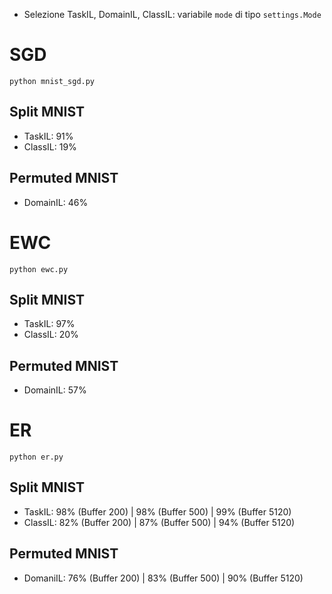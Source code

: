 - Selezione TaskIL, DomainIL, ClassIL: variabile `mode` di tipo `settings.Mode`

# SGD

`python mnist_sgd.py`

## Split MNIST

- TaskIL: 91%
- ClassIL: 19%


## Permuted MNIST

- DomainIL: 46%

# EWC

`python ewc.py`

## Split MNIST

- TaskIL: 97%
- ClassIL: 20%


## Permuted MNIST

- DomainIL: 57%

# ER

`python er.py`

## Split MNIST

- TaskIL: 98% (Buffer 200) | 98% (Buffer 500) | 99% (Buffer 5120)
- ClassIL: 82% (Buffer 200) | 87% (Buffer 500) | 94% (Buffer 5120)

## Permuted MNIST

- DomaniIL: 76% (Buffer 200) | 83% (Buffer 500) | 90% (Buffer 5120)